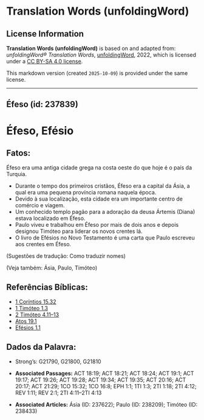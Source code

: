 # Translation Words (unfoldingWord)

## License Information

**Translation Words (unfoldingWord)** is based on and adapted from: _unfoldingWord® Translation Words_, [unfoldingWord](https://unfoldingword.org/utw), 2022, which is licensed under a [CC BY-SA 4.0 license](https://creativecommons.org/licenses/by-sa/4.0/legalcode.en).

This markdown version (created `2025-10-09`) is provided under the same license.



--------------------------------

## Éfeso (id: 237839)

Éfeso, Efésio
=============

Fatos:
------

Éfeso era uma antiga cidade grega na costa oeste do que hoje é o país da Turquia.

* Durante o tempo dos primeiros cristãos, Éfeso era a capital da Ásia, a qual era uma pequena província romana naquela época.
* Devido à sua localização, esta cidade era um importante centro de comércio e viagem.
* Um conhecido templo pagão para a adoração da deusa Ártemis (Diana) estava localizado em Éfeso.
* Paulo viveu e trabalhou em Éfeso por mais de dois anos e depois designou Timóteo para liderar os novos crentes lá.
* O livro de Efésios no Novo Testamento é uma carta que Paulo escreveu aos crentes em Éfeso.

(Sugestões de tradução: Como traduzir nomes)

(Veja também: Ásia, Paulo, Timóteo)

Referências Bíblicas:
---------------------

* [1 Coríntios 15\.32](https://ref.ly/1Cor15:32)
* [1 Timóteo 1\.3](https://ref.ly/1Tim1:3)
* [2 Timóteo 4\.11–13](https://ref.ly/2Tim4:11-2Tim4:13)
* [Atos 19\.1](https://ref.ly/Acts19:1)
* [Efésios 1\.1](https://ref.ly/Eph1:1)

Dados da Palavra:
-----------------

* Strong’s: G21790, G21800, G21810

* **Associated Passages:** ACT 18:19; ACT 18:21; ACT 18:24; ACT 19:1; ACT 19:17; ACT 19:26; ACT 19:28; ACT 19:34; ACT 19:35; ACT 20:16; ACT 20:17; ACT 21:29; 1CO 15:32; 1CO 16:8; EPH 1:1; 1TI 1:3; 2TI 1:18; 2TI 4:12; REV 1:11; REV 2:1; 2TI 4:11–2TI 4:13
* **Associated Articles:** Ásia (ID: 237622); Paulo (ID: 238209); Timóteo (ID: 238433)


